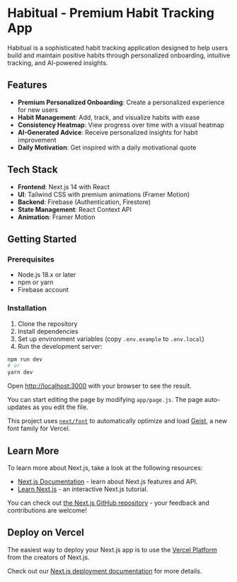 # Habitual - Premium Habit Tracking App

Habitual is a sophisticated habit tracking application designed to help users build and maintain positive habits through personalized onboarding, intuitive tracking, and AI-powered insights.

## Features

- **Premium Personalized Onboarding**: Create a personalized experience for new users
- **Habit Management**: Add, track, and visualize habits with ease
- **Consistency Heatmap**: View progress over time with a visual heatmap
- **AI-Generated Advice**: Receive personalized insights for habit improvement
- **Daily Motivation**: Get inspired with a daily motivational quote

## Tech Stack

- **Frontend**: Next.js 14 with React
- **UI**: Tailwind CSS with premium animations (Framer Motion)
- **Backend**: Firebase (Authentication, Firestore)
- **State Management**: React Context API
- **Animation**: Framer Motion

## Getting Started

### Prerequisites

- Node.js 18.x or later
- npm or yarn
- Firebase account

### Installation

1. Clone the repository
2. Install dependencies
3. Set up environment variables (copy `.env.example` to `.env.local`)
4. Run the development server:

```bash
npm run dev
# or
yarn dev
```

Open [http://localhost:3000](http://localhost:3000) with your browser to see the result.

You can start editing the page by modifying `app/page.js`. The page auto-updates as you edit the file.

This project uses [`next/font`](https://nextjs.org/docs/app/building-your-application/optimizing/fonts) to automatically optimize and load [Geist](https://vercel.com/font), a new font family for Vercel.

## Learn More

To learn more about Next.js, take a look at the following resources:

- [Next.js Documentation](https://nextjs.org/docs) - learn about Next.js features and API.
- [Learn Next.js](https://nextjs.org/learn) - an interactive Next.js tutorial.

You can check out [the Next.js GitHub repository](https://github.com/vercel/next.js) - your feedback and contributions are welcome!

## Deploy on Vercel

The easiest way to deploy your Next.js app is to use the [Vercel Platform](https://vercel.com/new?utm_medium=default-template&filter=next.js&utm_source=create-next-app&utm_campaign=create-next-app-readme) from the creators of Next.js.

Check out our [Next.js deployment documentation](https://nextjs.org/docs/app/building-your-application/deploying) for more details.

